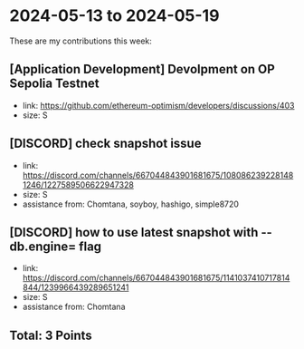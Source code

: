 # 2024-05-13 to 2024-05-19

These are my contributions this week:

## [Application Development] Devolpment on OP Sepolia Testnet

- link: https://github.com/ethereum-optimism/developers/discussions/403
- size: S

## [DISCORD] check snapshot issue

- link: https://discord.com/channels/667044843901681675/1080862392281481246/1227589506622947328
- size: S
- assistance from: Chomtana, soyboy, hashigo, simple8720

## [DISCORD] how to use latest snapshot with --db.engine= flag 

- link: https://discord.com/channels/667044843901681675/1141037410717814844/1239966439289651241
- size: S
- assistance from: Chomtana

## Total: 3 Points